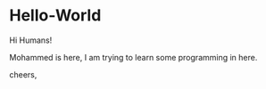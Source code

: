# Hello-World

Hi Humans!

Mohammed is here, I am trying to learn some programming in here.

cheers,
